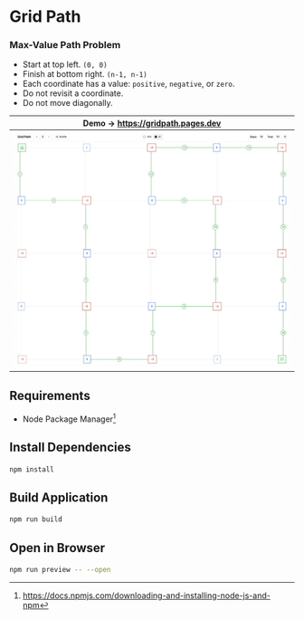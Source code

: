 # Grid Path

### Max-Value Path Problem

- Start at top left. `(0, 0)`
- Finish at bottom right. `(n-1, n-1)`
- Each coordinate has a value: `positive`, `negative`, or `zero`.
- Do not revisit a coordinate.
- Do not move diagonally.

|                                Demo → https://gridpath.pages.dev                                 |
| :----------------------------------------------------------------------------------------------: |
| [![App Page](./.github/assets/grid-5-seed-231.png)](https://gridpath.pages.dev/?size=5&seed=231) |

## Requirements

- Node Package Manager[^1]

## Install Dependencies

```bash
npm install
```

## Build Application

```bash
npm run build
```

## Open in Browser

```bash
npm run preview -- --open
```

[^1]: https://docs.npmjs.com/downloading-and-installing-node-js-and-npm
